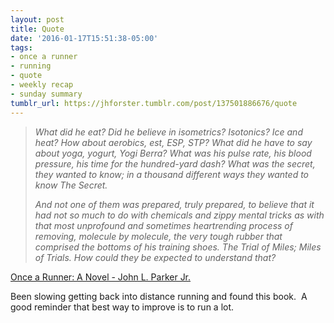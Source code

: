 ```yaml
---
layout: post
title: Quote
date: '2016-01-17T15:51:38-05:00'
tags:
- once a runner
- running
- quote
- weekly recap
- sunday summary
tumblr_url: https://jhforster.tumblr.com/post/137501886676/quote
---
```

> _What did he eat? Did he believe in isometrics? Isotonics? Ice and heat? How about aerobics, est, ESP, STP? What did he have to say about yoga, yogurt, Yogi Berra? What was his pulse rate, his blood pressure, his time for the hundred-yard dash? What was the secret, they wanted to know; in a thousand different ways they wanted to know The Secret._
> 
> _And not one of them was prepared, truly prepared, to believe that it had not so much to do with chemicals and zippy mental tricks as with that most unprofound and sometimes heartrending process of removing, molecule by molecule, the very tough rubber that comprised the bottoms of his training shoes. The Trial of Miles; Miles of Trials. How could they be expected to understand that?_

[Once a Runner: A Novel -&nbsp;John L. Parker Jr.](http://www.amazon.com/Once-Runner-John-Parker-Jr/dp/1416597891/ref=sr_1_1?ie=UTF8&qid=1453065326&sr=8-1&keywords=once+a+runner)

Been slowing getting back into distance running and found this book. &nbsp;A good reminder that best way to improve is to run a lot. &nbsp;

